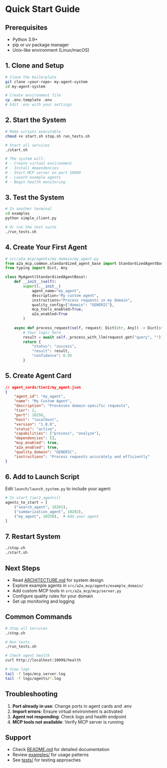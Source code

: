 # Quick Start Guide

## Prerequisites
- Python 3.9+
- pip or uv package manager
- Unix-like environment (Linux/macOS)

## 1. Clone and Setup

```bash
# Clone the boilerplate
git clone <your-repo> my-agent-system
cd my-agent-system

# Create environment file
cp .env.template .env
# Edit .env with your settings
```

## 2. Start the System

```bash
# Make scripts executable
chmod +x start.sh stop.sh run_tests.sh

# Start all services
./start.sh

# The system will:
# - Create virtual environment
# - Install dependencies
# - Start MCP server on port 10099
# - Launch example agents
# - Begin health monitoring
```

## 3. Test the System

```bash
# In another terminal
cd examples
python simple_client.py

# Or run the test suite
./run_tests.sh
```

## 4. Create Your First Agent

```python
# src/a2a_mcp/agents/my_domain/my_agent.py
from a2a_mcp.common.standardized_agent_base import StandardizedAgentBase
from typing import Dict, Any

class MyAgent(StandardizedAgentBase):
    def __init__(self):
        super().__init__(
            agent_name="my_agent",
            description="My custom agent",
            instructions="Process requests in my domain",
            quality_config={"domain": "GENERIC"},
            mcp_tools_enabled=True,
            a2a_enabled=True
        )
    
    async def process_request(self, request: Dict[str, Any]) -> Dict[str, Any]:
        # Your logic here
        result = await self._process_with_llm(request.get("query", ""))
        return {
            "status": "success",
            "result": result,
            "confidence": 0.95
        }
```

## 5. Create Agent Card

```json
// agent_cards/tier2/my_agent.json
{
    "agent_id": "my_agent",
    "name": "My Custom Agent",
    "description": "Processes domain-specific requests",
    "tier": 2,
    "port": 10250,
    "host": "localhost",
    "version": "1.0.0",
    "status": "active",
    "capabilities": ["process", "analyze"],
    "dependencies": [],
    "mcp_enabled": true,
    "a2a_enabled": true,
    "quality_domain": "GENERIC",
    "instructions": "Process requests accurately and efficiently"
}
```

## 6. Add to Launch Script

Edit `launch/launch_system.py` to include your agent:

```python
# In start_tier2_agents()
agents_to_start = [
    ("search_agent", 10201),
    ("summarization_agent", 10202),
    ("my_agent", 10250),  # Add your agent
]
```

## 7. Restart System

```bash
./stop.sh
./start.sh
```

## Next Steps

- Read [ARCHITECTURE.md](docs/ARCHITECTURE.md) for system design
- Explore example agents in `src/a2a_mcp/agents/example_domain/`
- Add custom MCP tools in `src/a2a_mcp/mcp/server.py`
- Configure quality rules for your domain
- Set up monitoring and logging

## Common Commands

```bash
# Stop all services
./stop.sh

# Run tests
./run_tests.sh

# Check agent health
curl http://localhost:10099/health

# View logs
tail -f logs/mcp_server.log
tail -f logs/agents/*.log
```

## Troubleshooting

1. **Port already in use**: Change ports in agent cards and .env
2. **Import errors**: Ensure virtual environment is activated
3. **Agent not responding**: Check logs and health endpoint
4. **MCP tools not available**: Verify MCP server is running

## Support

- Check [README.md](README.md) for detailed documentation
- Review [examples/](examples/) for usage patterns
- See [tests/](tests/) for testing approaches